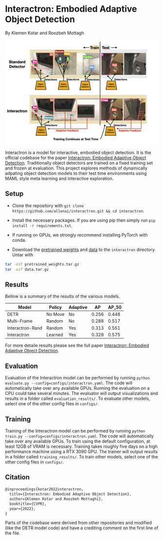 # Interactron: Embodied Adaptive Object Detection

By Klemen Kotar and Roozbeh Mottagh

![teaser](images/teaser-wide.png)

Interactron is a model for interactive, embodied object detection.
It is the official codebase for the paper 
[Interactron: Embodied Adaptive Object Detection](https://arxiv.org/abs/2202.00660).
Traditionally object detectors are trained on a fixed training set and frozen at evaluation.
This project explores methods of dynamically adpating object detection models to their test
time environments using MAML style meta learning and interactive exploration.


## Setup

- Clone the repository with `git clone https://github.com/allenai/interactron.git && cd interactron`.

- Install the necessary packages. If you are using pip then simply run `pip install -r requirements.txt`.

- If running on GPUs, we strongly recommend installing PyTorch with conda.

- Download the [pretrained weights](https://interactron.s3.us-east-2.amazonaws.com/pretrained_weights.tar.gz) and
[data](https://interactron.s3.us-east-2.amazonaws.com/data.tar.gz) to the `interactron` directory. Untar with
```bash
tar -xzf pretrained_weights.tar.gz
tar -xzf data.tar.gz
```

## Results

Bellow is a summary of the results of the various models.

| Model            | Policy   | Adaptive | AP    | AP_50 |
|------------------|----------|----------|-------|-------|
| DETR             | No Move  | No       | 0.256 | 0.448 | 
| Multi-Frame      | Random   | No       | 0.288 | 0.517 | 
| Interactron-Rand | Random   | Yes      | 0.313 | 0.551 | 
| Interactron      | Learned  | Yes      | 0.328 | 0.575 | 

For more detaile results please see the full paper 
[Interactron: Embodied Adaptive Object Detection](https://arxiv.org/abs/2202.00660).

## Evaluation

Evaluation of the Interactron model can be performed by running ``python evaluate.py --config=configs/interactron.yaml``.
The code will automatically take over any available GPUs. Running the evaluation on a CPU could 
take several minutes. The evaluator will output visualizations and results in a folder called
`evaluation_results/`. To evaluate other models, select one of the other config files in `configs/`.


## Training

Training of the Interactron model can be performed by running ``python train.py --config=configs/interactron.yaml``.
The code will automatically take over any available GPUs. To train using the default configuration, 
at least 12GB of VRAM is necessary. Training takes roughly five days on a high performance machine using a RTX 3090 GPU.
The trainer will output results in a folder called
`training_results/`. To train other models, select one of the other config files in `configs/`.


## Citation
```
@inproceedings{kotar2022interactron,
  title={Interactron: Embodied Adaptive Object Detection},
  author={Klemen Kotar and Roozbeh Mottaghi},
  booktitle={CVPR},  
  year={2022},
}
```

Parts of the codebase were derived from other repositories and modified (like the DETR model code) 
and have a crediting comment on the first line of the file.
